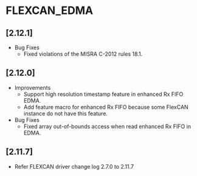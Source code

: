 # FLEXCAN_EDMA

## [2.12.1]

- Bug Fixes
  - Fixed violations of the MISRA C-2012 rules 18.1.

## [2.12.0]

- Improvements
  - Support high resolution timestamp feature in enhanced Rx FIFO EDMA.
  - Add feature macro for enhanced Rx FIFO because some FlexCAN instance do not have this feature.
- Bug Fixes
  - Fixed array out-of-bounds access when read enhanced Rx FIFO in EDMA.

## [2.11.7]

- Refer FLEXCAN driver change log 2.7.0 to 2.11.7
